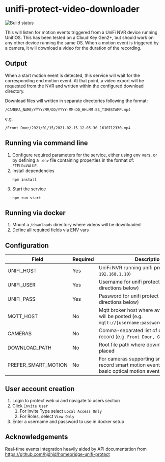 # unifi-protect-video-downloader

![Build status](https://github.com/bostaunieux/unifi-protect-video-downloader/actions/workflows/node-ci.yml/badge.svg)

This will listen for motion events triggered from a UniFi NVR device running UnifiOS. This has been tested on a Cloud Key Gen2+, but should work on any other device running the same OS. When a motion event is triggered by a camera, it will download a video for the duration of the recording.

## Output

When a start motion event is detected, this service will wait for the corresponding end motion event. At that point, a video export will be requested from the NVR and written within the configured download directory.

Download files will written in separate directories following the format:

```
/CAMERA_NAME/YYYY/MM/DD/YYYY-MM-DD_HH.MM.SS_TIMESTAMP.mp4
```

e.g.

```
/Front Door/2021/01/15/2021-02-15_12.05.30_1610712330.mp4
```

## Running via command line

1. Configure required parameters for the service, either using env vars, or by defining a `.env` file containing properties in the format of: `FIELD=VALUE`.
2. Install dependencies
   ```
   npm install
   ```
3. Start the service
   ```
   npm run start
   ```

## Running via docker

1. Mount a `/downloads` directory where videos will be downloaded
2. Define all required fields via ENV vars

## Configuration

| Field               | Required | Description                                                                                               | Default            |
| ------------------- | -------- | --------------------------------------------------------------------------------------------------------- | ------------------ |
| UNIFI_HOST          | Yes      | UniFi NVR running unifi protect (e.g. `192.168.1.10`)                                                     | N/A                |
| UNIFI_USER          | Yes      | Username for unifi protect server (see directions below)                                                  | N/A                |
| UNIFI_PASS          | Yes      | Password for unifi protect server (see directions below)                                                  | N/A                |
| MQTT_HOST           | No       | Mqtt broker host where availability topic will be posted (e.g. `mqtt://[username:password@]192.168.1.10`) | N/A                |
| CAMERAS             | No       | Comma-separated list of camera names to record (e.g. `Front Door, Garage`)                                | Record all cameras |
| DOWNLOAD_PATH       | No       | Root file path where downloads will be placed                                                             | `/downloads`       |
| PREFER_SMART_MOTION | No       | For cameras supporting smart detection, record smart motion events instead of basic optical motion events | true               |

## User account creation

1. Login to protect web ui and navigate to users section
2. Click `Invite User`
   1. For Invite Type select `Local Access Only`
   2. For Roles, select `View Only`
3. Enter a username and password to use in docker setup

## Acknowledgements

Real-time events integration heavily aided by API documentation from https://github.com/hjdhjd/homebridge-unifi-protect
